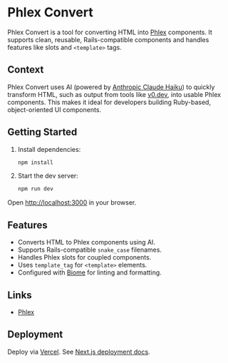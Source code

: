 # Phlex Convert

Phlex Convert is a tool for converting HTML into [Phlex](https://phlex.fun) components. It supports clean, reusable, Rails-compatible components and handles features like slots and `<template>` tags.

## Context

Phlex Convert uses AI (powered by [Anthropic Claude Haiku](https://www.anthropic.com/index/claude)) to quickly transform HTML, such as output from tools like [v0.dev](https://v0.dev), into usable Phlex components. This makes it ideal for developers building Ruby-based, object-oriented UI components.

## Getting Started

1. Install dependencies:
   ```bash
   npm install
   ```
2. Start the dev server:
   ```bash
   npm run dev
   ```

Open [http://localhost:3000](http://localhost:3000) in your browser.

## Features

- Converts HTML to Phlex components using AI.
- Supports Rails-compatible `snake_case` filenames.
- Handles Phlex slots for coupled components.
- Uses `template_tag` for `<template>` elements.
- Configured with [Biome](https://biomejs.dev) for linting and formatting.

## Links

- [Phlex](https://phlex.fun)

## Deployment

Deploy via [Vercel](https://vercel.com). See [Next.js deployment docs](https://nextjs.org/docs/app/building-your-application/deploying).
